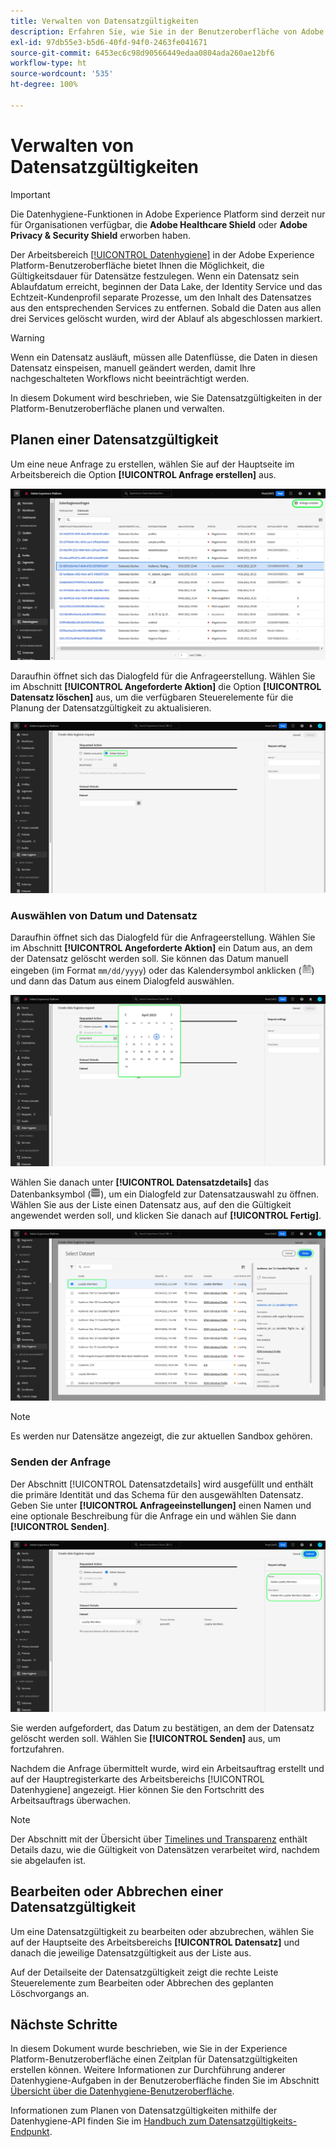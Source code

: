 ```yaml
---
title: Verwalten von Datensatzgültigkeiten
description: Erfahren Sie, wie Sie in der Benutzeroberfläche von Adobe Experience Platform die Gültigkeit eines Datensatzes planen.
exl-id: 97db55e3-b5d6-40fd-94f0-2463fe041671
source-git-commit: 6453ec6c98d90566449edaa0804ada260ae12bf6
workflow-type: ht
source-wordcount: '535'
ht-degree: 100%

---
```


# Verwalten von Datensatzgültigkeiten

>[!IMPORTANT]
>
>Die Datenhygiene-Funktionen in Adobe Experience Platform sind derzeit nur für Organisationen verfügbar, die **Adobe Healthcare Shield** oder **Adobe Privacy &amp; Security Shield** erworben haben.

Der Arbeitsbereich [[!UICONTROL Datenhygiene]](./overview.md) in der Adobe Experience Platform-Benutzeroberfläche bietet Ihnen die Möglichkeit, die Gültigkeitsdauer für Datensätze festzulegen. Wenn ein Datensatz sein Ablaufdatum erreicht, beginnen der Data Lake, der Identity Service und das Echtzeit-Kundenprofil separate Prozesse, um den Inhalt des Datensatzes aus den entsprechenden Services zu entfernen. Sobald die Daten aus allen drei Services gelöscht wurden, wird der Ablauf als abgeschlossen markiert.

>[!WARNING]
>
>Wenn ein Datensatz ausläuft, müssen alle Datenflüsse, die Daten in diesen Datensatz einspeisen, manuell geändert werden, damit Ihre nachgeschalteten Workflows nicht beeinträchtigt werden.

In diesem Dokument wird beschrieben, wie Sie Datensatzgültigkeiten in der Platform-Benutzeroberfläche planen und verwalten.

## Planen einer Datensatzgültigkeit

Um eine neue Anfrage zu erstellen, wählen Sie auf der Hauptseite im Arbeitsbereich die Option **[!UICONTROL Anfrage erstellen]** aus.

![Bild, das die ausgewählte Schaltfläche [!UICONTROL Anfrage erstellen] zeigt](../images/ui/ttl/create-request-button.png)

Daraufhin öffnet sich das Dialogfeld für die Anfrageerstellung. Wählen Sie im Abschnitt **[!UICONTROL Angeforderte Aktion]** die Option **[!UICONTROL Datensatz löschen]** aus, um die verfügbaren Steuerelemente für die Planung der Datensatzgültigkeit zu aktualisieren.

![Bild, das den ausgewählten Button [!UICONTROL Anfrage erstellen] zeigt](../images/ui/ttl/dataset-selected.png)

### Auswählen von Datum und Datensatz

Daraufhin öffnet sich das Dialogfeld für die Anfrageerstellung. Wählen Sie im Abschnitt **[!UICONTROL Angeforderte Aktion]** ein Datum aus, an dem der Datensatz gelöscht werden soll. Sie können das Datum manuell eingeben (im Format `mm/dd/yyyy`) oder das Kalendersymbol anklicken (![Bild des Kalendersymbols](../images/ui/ttl/calendar-icon.png)) und dann das Datum aus einem Dialogfeld auswählen.

![Bild, das zeigt, wie ein Ablaufdatum für das Dataset festgelegt wird](../images/ui/ttl/select-date.png)

Wählen Sie danach unter **[!UICONTROL Datensatzdetails]** das Datenbanksymbol (![Bild des Datenbanksymbols](../images/ui/ttl/database-icon.png)), um ein Dialogfeld zur Datensatzauswahl zu öffnen. Wählen Sie aus der Liste einen Datensatz aus, auf den die Gültigkeit angewendet werden soll, und klicken Sie danach auf **[!UICONTROL Fertig]**.

![Bild mit dem ausgewählten Datensatz](../images/ui/ttl/select-dataset.png)

>[!NOTE]
>
>Es werden nur Datensätze angezeigt, die zur aktuellen Sandbox gehören.

### Senden der Anfrage

Der Abschnitt [!UICONTROL Datensatzdetails] wird ausgefüllt und enthält die primäre Identität und das Schema für den ausgewählten Datensatz. Geben Sie unter **[!UICONTROL Anfrageeinstellungen]** einen Namen und eine optionale Beschreibung für die Anfrage ein und wählen Sie dann **[!UICONTROL Senden]**.

![Bild, das die ausgewählte Schaltfläche [!UICONTROL Senden] zeigt](../images/ui/ttl/submit.png)

Sie werden aufgefordert, das Datum zu bestätigen, an dem der Datensatz gelöscht werden soll. Wählen Sie **[!UICONTROL Senden]** aus, um fortzufahren.

Nachdem die Anfrage übermittelt wurde, wird ein Arbeitsauftrag erstellt und auf der Hauptregisterkarte des Arbeitsbereichs [!UICONTROL Datenhygiene] angezeigt. Hier können Sie den Fortschritt des Arbeitsauftrags überwachen.

>[!NOTE]
>
>Der Abschnitt mit der Übersicht über [Timelines und Transparenz](../home.md#dataset-expiration-transparency) enthält Details dazu, wie die Gültigkeit von Datensätzen verarbeitet wird, nachdem sie abgelaufen ist.

## Bearbeiten oder Abbrechen einer Datensatzgültigkeit

Um eine Datensatzgültigkeit zu bearbeiten oder abzubrechen, wählen Sie auf der Hauptseite des Arbeitsbereichs **[!UICONTROL Datensatz]** und danach die jeweilige Datensatzgültigkeit aus der Liste aus.

Auf der Detailseite der Datensatzgültigkeit zeigt die rechte Leiste Steuerelemente zum Bearbeiten oder Abbrechen des geplanten Löschvorgangs an.

## Nächste Schritte

In diesem Dokument wurde beschrieben, wie Sie in der Experience Platform-Benutzeroberfläche einen Zeitplan für Datensatzgültigkeiten erstellen können. Weitere Informationen zur Durchführung anderer Datenhygiene-Aufgaben in der Benutzeroberfläche finden Sie im Abschnitt [Übersicht über die Datenhygiene-Benutzeroberfläche](./overview.md).

Informationen zum Planen von Datensatzgültigkeiten mithilfe der Datenhygiene-API finden Sie im [Handbuch zum Datensatzgültigkeits-Endpunkt](../api/dataset-expiration.md).
